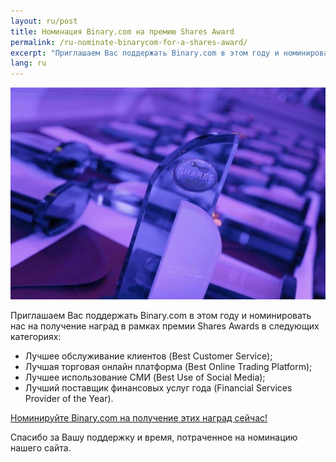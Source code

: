 ```yaml
---
layout: ru/post
title: Номинация Binary.com на премию Shares Award
permalink: /ru-nominate-binarycom-for-a-shares-award/
excerpt: "Приглашаем Вас поддержать Binary.com в этом году и номинировать нас на получение наград в рамках премии Shares Awards..."
lang: ru  
---
```


![](/images/sharesAward2015.png)

Приглашаем Вас поддержать Binary.com в этом году и номинировать нас на получение наград в рамках премии Shares Awards в следующих категориях:

* Лучшее обслуживание клиентов (Best Customer Service);
* Лучшая торговая онлайн платформа (Best Online Trading Platform);
* Лучшее использование СМИ (Best Use of Social Media);
* Лучший поставщик финансовых услуг года (Financial Services Provider of the Year).

[Номинируйте Binary.com на получение этих наград сейчас!](http://info.binary.com/sharesawards15)

Спасибо за Вашу поддержку и время, потраченное на номинацию нашего сайта.
